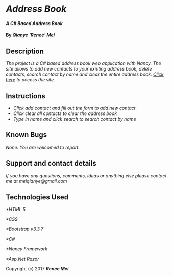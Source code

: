 # _Address Book_

#### _A C# Based Address Book_

#### By _**Qianye 'Renee' Mei**_

## Description

_The project is a C# based address book web application with Nancy. The site allows to add new contacts to your existing address book, delete contacts, search contact by name and clear the entire address book. [Click here](https://renee0506.github.io/addressbook) to access the site._

## Instructions

* _Click add contact and fill out the form to add new contact._
* _Click clear all contacts to clear the address book_
* _Type in name and click search to search contact by name_

## Known Bugs

_None. You are welcomed to report._

## Support and contact details

_If you have any questions, comments, ideas or anything else please contact me at meiqianye@gmail.com_

## Technologies Used

_*HTML 5_

_*CSS_

_*Bootstrap v3.3.7_

_*C#_

_*Nancy Framework_

_*Asp.Net Razor_

Copyright (c) 2017 **_Renee Mei_**
